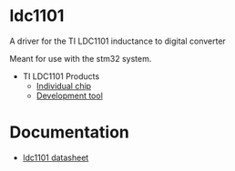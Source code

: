 # ldc1101
A driver for the TI LDC1101 inductance to digital converter

Meant for use with the stm32 system. 

- TI LDC1101 Products
  - [Individual chip](https://www.ti.com/product/LDC1101)
  - [Development tool](https://www.ti.com/tool/LDC1101EVM)
  
 
 # Documentation
  - [ldc1101 datasheet](https://www.ti.com/lit/ds/symlink/ldc1101.pdf)
  
